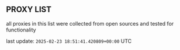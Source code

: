 ## PROXY LIST

all proxies in this list were collected from open sources and tested for functionality

last update: `2025-02-23 18:51:41.420809+00:00` UTC